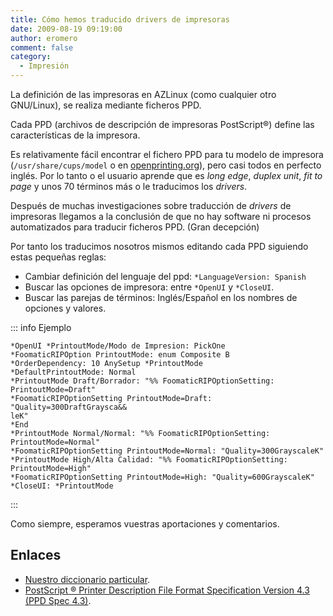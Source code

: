 ```yaml
---
title: Cómo hemos traducido drivers de impresoras
date: 2009-08-19 09:19:00
author: eromero
comment: false
category:
  - Impresión
---
```


La definición de las impresoras en AZLinux (como cualquier otro GNU/Linux), se realiza mediante ficheros PPD.

Cada PPD (archivos de descripción de impresoras PostScript®) define las características de la impresora.

<!-- more -->

Es relativamente fácil encontrar el fichero PPD para tu modelo de impresora (`/usr/share/cups/model` o en [openprinting.org](http://openprinting.org/printer_list.cgi)), pero casi todos en perfecto inglés. Por lo tanto o el usuario aprende que es _long edge_, _duplex unit_, _fit to page_ y unos 70 términos más o le traducimos los _drivers_.

Después de muchas investigaciones sobre traducción de _drivers_ de impresoras llegamos a la conclusión de que no hay software ni procesos automatizados para traducir ficheros PPD. (Gran decepción)

Por tanto los traducimos nosotros mismos editando cada PPD siguiendo estas pequeñas reglas:

- Cambiar definición del lenguaje del ppd: `*LanguageVersion: Spanish`
- Buscar las opciones de impresora: entre `*OpenUI` y `*CloseUI`.
- Buscar las parejas de términos: Inglés/Español en los nombres de opciones y valores.

::: info Ejemplo

```
*OpenUI *PrintoutMode/Modo de Impresion: PickOne
*FoomaticRIPOption PrintoutMode: enum Composite B
*OrderDependency: 10 AnySetup *PrintoutMode
*DefaultPrintoutMode: Normal
*PrintoutMode Draft/Borrador: "%% FoomaticRIPOptionSetting: PrintoutMode=Draft"
*FoomaticRIPOptionSetting PrintoutMode=Draft: "Quality=300DraftGraysca&&
leK"
*End
*PrintoutMode Normal/Normal: "%% FoomaticRIPOptionSetting: PrintoutMode=Normal"
*FoomaticRIPOptionSetting PrintoutMode=Normal: "Quality=300GrayscaleK"
*PrintoutMode High/Alta Calidad: "%% FoomaticRIPOptionSetting: PrintoutMode=High"
*FoomaticRIPOptionSetting PrintoutMode=High: "Quality=600GrayscaleK"
*CloseUI: *PrintoutMode
```

:::

Como siempre, esperamos vuestras aportaciones y comentarios.

## Enlaces

- [Nuestro diccionario particular](/files/diccionario.txt).
- [PostScript ® Printer Description File Format Specification Version 4.3 (PPD Spec 4.3)](http://partners.adobe.com/public/developer/en/ps/5003.PPD_Spec_v4.3.pdf).
